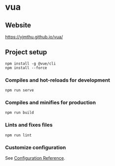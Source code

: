 # vua

## Website

<https://yjmthu.github.io/vua/>

## Project setup

```
npm install -g @vue/cli
npm install --force
```

### Compiles and hot-reloads for development

```
npm run serve
```

### Compiles and minifies for production

```
npm run build
```

### Lints and fixes files

```
npm run lint
```

### Customize configuration

See [Configuration Reference](https://cli.vuejs.org/config/).
